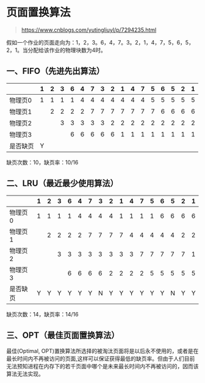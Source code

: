 # 页面置换算法

> https://www.cnblogs.com/yutingliuyl/p/7294235.html

假如一个作业的页面走向为：1，2，3。6，4，7。3。2，1，4，7，5，6，5，2，1。当分配给该作业的物理块数为4时。

## 一、FIFO（先进先出算法）

|          | 1    | 2    | 3    | 6    | 4    | 7    | 3    | 2    | 1    | 4    | 7    | 5    | 6    | 5    | 2    | 1    |
| -------- | ---- | ---- | ---- | ---- | ---- | ---- | ---- | ---- | ---- | ---- | ---- | ---- | ---- | ---- | ---- | ---- |
| 物理页0  | 1    | 1    | 1    | 1    | 4    | 4    | 4    | 4    | 4    | 4    | 4    | 5    | 5    | 5    | 5    | 5    |
| 物理页1  |      | 2    | 2    | 2    | 2    | 7    | 7    | 7    | 7    | 7    | 7    | 7    | 6    | 6    | 6    | 6    |
| 物理页2  |      |      | 3    | 3    | 3    | 3    | 3    | 2    | 2    | 2    | 2    | 2    | 2    | 2    | 2    | 2    |
| 物理页3  |      |      |      | 6    | 6    | 6    | 6    | 6    | 1    | 1    | 1    | 1    | 1    | 1    | 1    | 1    |
| 是否缺页 | Y    |      |      |      |      |      |      |      |      |      |      |      |      |      |      |      |

缺页次数：10，缺页率：10/16

## 二、LRU（最近最少使用算法）

|          | 1    | 2    | 3    | 6    | 4    | 7    | 3    | 2    | 1    | 4    | 7    | 5    | 6    | 5    | 2    | 1    |
| -------- | ---- | ---- | ---- | ---- | ---- | ---- | ---- | ---- | ---- | ---- | ---- | ---- | ---- | ---- | ---- | ---- |
| 物理页0  | 1    | 1    | 1    | 1    | 4    | 4    | 4    | 4    | 1    | 1    | 1    | 1    | 6    | 6    | 6    | 6    |
| 物理页1  |      | 2    | 2    | 2    | 2    | 7    | 7    | 7    | 7    | 4    | 4    | 4    | 4    | 4    | 2    | 2    |
| 物理页2  |      |      | 3    | 3    | 3    | 3    | 3    | 3    | 3    | 3    | 7    | 7    | 7    | 7    | 7    | 1    |
| 物理页3  |      |      |      | 6    | 6    | 6    | 6    | 2    | 2    | 2    | 2    | 5    | 5    | 5    | 5    | 5    |
| 是否缺页 | Y    | Y    | Y    | Y    | Y    | Y    | N    | Y    | Y    | Y    | Y    | Y    | Y    | N    | Y    | Y    |

缺页次数：14，缺页率：14/16

## 三、OPT（最佳页面置换算法）

最佳(Optimal, OPT)置换算法所选择的被淘汰页面将是以后永不使用的，或者是在最长时间内不再被访问的页面,这样可以保证获得最低的缺页率。但由于人们目前无法预知进程在内存下的若千页面中哪个是未来最长时间内不再被访问的，因而该算法无法实现。